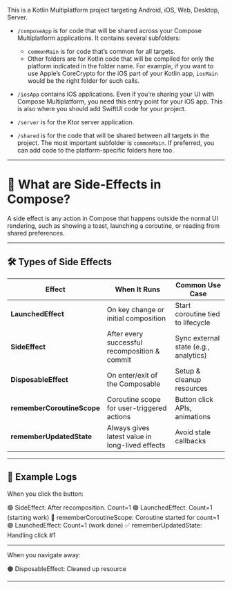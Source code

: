 This is a Kotlin Multiplatform project targeting Android, iOS, Web, Desktop, Server.

* `/composeApp` is for code that will be shared across your Compose Multiplatform applications.
  It contains several subfolders:
  - `commonMain` is for code that’s common for all targets.
  - Other folders are for Kotlin code that will be compiled for only the platform indicated in the folder name.
    For example, if you want to use Apple’s CoreCrypto for the iOS part of your Kotlin app,
    `iosMain` would be the right folder for such calls.

* `/iosApp` contains iOS applications. Even if you’re sharing your UI with Compose Multiplatform, 
  you need this entry point for your iOS app. This is also where you should add SwiftUI code for your project.

* `/server` is for the Ktor server application.

* `/shared` is for the code that will be shared between all targets in the project.
  The most important subfolder is `commonMain`. If preferred, you can add code to the platform-specific folders here too.

---

# 📝 What are Side-Effects in Compose?

A side effect is any action in Compose that happens outside the normal UI rendering, such as showing a toast, launching a coroutine, or reading from shared preferences.

---


## 🛠 Types of Side Effects

| Effect                     | When It Runs                                      | Common Use Case                     |
|----------------------------|----------------------------------------------------|---------------------------------------|
| **LaunchedEffect**         | On key change or initial composition              | Start coroutine tied to lifecycle    |
| **SideEffect**             | After every successful recomposition & commit     | Sync external state (e.g., analytics)|
| **DisposableEffect**       | On enter/exit of the Composable                   | Setup & cleanup resources            |
| **rememberCoroutineScope** | Coroutine scope for user-triggered actions        | Button click APIs, animations        |
| **rememberUpdatedState**   | Always gives latest value in long-lived effects   | Avoid stale callbacks                |

---

## 📜 Example Logs
When you click the button:

🟢 SideEffect: After recomposition. Count=1
🟣 LaunchedEffect: Count=1 (starting work)
🔵 rememberCoroutineScope: Coroutine started for count=1
🟣 LaunchedEffect: Count=1 (work done)
✅ rememberUpdatedState: Handling click #1

---


When you navigate away:

🟠 DisposableEffect: Cleaned up resource



---

